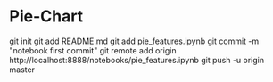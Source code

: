 # Pie-Chart
git init
git add README.md
git add pie_features.ipynb
git commit -m "notebook first commit"
git remote add origin http://localhost:8888/notebooks/pie_features.ipynb
git push -u origin master
